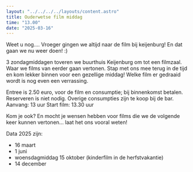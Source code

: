 ```yaml
---
layout: "../../../../layouts/content.astro"
title: Ouderwetse film middag
time: "13.00"
date: "2025-03-16"
---
```


Weet u nog....
Vroeger gingen we altijd naar de film bij keijenburg!
En dat gaan we nu weer doen! :)

3 zondagmiddagen toveren we buurthuis Keijenburg om tot een filmzaal.
Waar we films van eerder gaan vertonen.
Stap met ons mee terug in de tijd en kom lekker binnen voor een gezellige middag!
Welke film er gedraaid wordt is nog even een verrassing.

Entree is 2.50 euro, voor de film en consumptie; bij binnenkomst betalen.
Reserveren is niet nodig.
Overige consumpties zijn te koop bij de bar.
Aanvang: 13 uur 
Start film: 13.30 uur

Kom je ook?
En mocht je wensen hebben voor films die we de volgende keer kunnen vertonen... laat het ons vooral weten!

Data 2025 zijn:
- 16 maart
- 1 juni
- woensdagmiddag 15 oktober (kinderfilm in de herfstvakantie)
- 14 december
